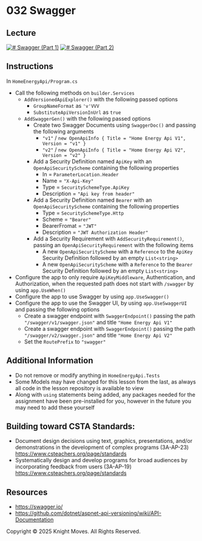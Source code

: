 # 032 Swagger

## Lecture

[![# Swagger (Part 1)](https://img.youtube.com/vi/1E4uIz_DkU4/0.jpg)](https://www.youtube.com/watch?v=1E4uIz_DkU4)
[![# Swagger (Part 2)](https://img.youtube.com/vi/rZzhNrmw3zA/0.jpg)](https://www.youtube.com/watch?v=rZzhNrmw3zA)

## Instructions

In `HomeEnergyApi/Program.cs`
- Call the following methods on `builder.Services`
    - `AddVersionedApiExplorer()` with the following passed options
        - `GroupNameFormat` as `'v'VVV`
        - `SubstituteApiVersionInUrl` as `true`
    - `AddSwaggerGen()` with the following passed options
        - Create two Swagger Documents using `SwaggerDoc()` and passing the following arguments
            - `"v1"` / `new OpenApiInfo { Title = "Home Energy Api V1", Version = "v1" }`
            - `"v2"` / `new OpenApiInfo { Title = "Home Energy Api V2", Version = "v2" }`
        - Add a Security Definition named `ApiKey` with an `OpenApiSecurityScheme` containing the following properties
            - In = `ParameterLocation.Header`
            - Name = `"X-Api-Key"`
            - Type = `SecuritySchemeType.ApiKey`
            - Description = `"Api key from header"`
        - Add a Security Definition named `Bearer` with an `OpenApiSecurityScheme` containing the following properties
            - Type = `SecuritySchemeType.Http`
            - Scheme = `"Bearer"`
            - BearerFromat = `"JWT"`
            - Description = `"JWT Authorization Header"`
        - Add a Security Requirement with `AddSecurityRequirement()`, passing an `OpenApiSecurityRequirement` with the following items
            - A new `OpenApiSecurityScheme` with a `Reference` to the `ApiKey` Security Definition followed by an empty `List<string>`
            - A new `OpenApiSecurityScheme` with a `Reference` to the `Bearer` Security Definition followed by an empty `List<string>`
- Configure the app to only require `ApiKeyMiddleware`, Authentication, and Authorization, when the requested path does not start with `/swagger` by using `app.UseWhen()`
- Configure the app to use Swagger by using `app.UseSwagger()`
- Configure the app to use the Swagger UI, by using `app.UseSwaggerUI` and passing the following options
    - Create a swagger endpoint with `SwaggerEndpoint()` passing the path `"/swagger/v1/swagger.json"` and title `"Home Energy Api V1"`
    - Create a swagger endpoint with `SwaggerEndpoint()` passing the path `"/swagger/v2/swagger.json"` and title `"Home Energy Api V2"`
    - Set the `RoutePrefix` to `"swagger"`

## Additional Information
- Do not remove or modify anything in `HomeEnergyApi.Tests`
- Some Models may have changed for this lesson from the last, as always all code in the lesson repository is available to view
- Along with `using` statements being added, any packages needed for the assignment have been pre-installed for you, however in the future you may need to add these yourself

## Building toward CSTA Standards:
- Document design decisions using text, graphics, presentations, and/or demonstrations in the development of complex programs (3A-AP-23) https://www.csteachers.org/page/standards
- Systematically design and develop programs for broad audiences by incorporating feedback from users (3A-AP-19) https://www.csteachers.org/page/standards

## Resources
- https://swagger.io/
- https://github.com/dotnet/aspnet-api-versioning/wiki/API-Documentation

Copyright &copy; 2025 Knight Moves. All Rights Reserved.
